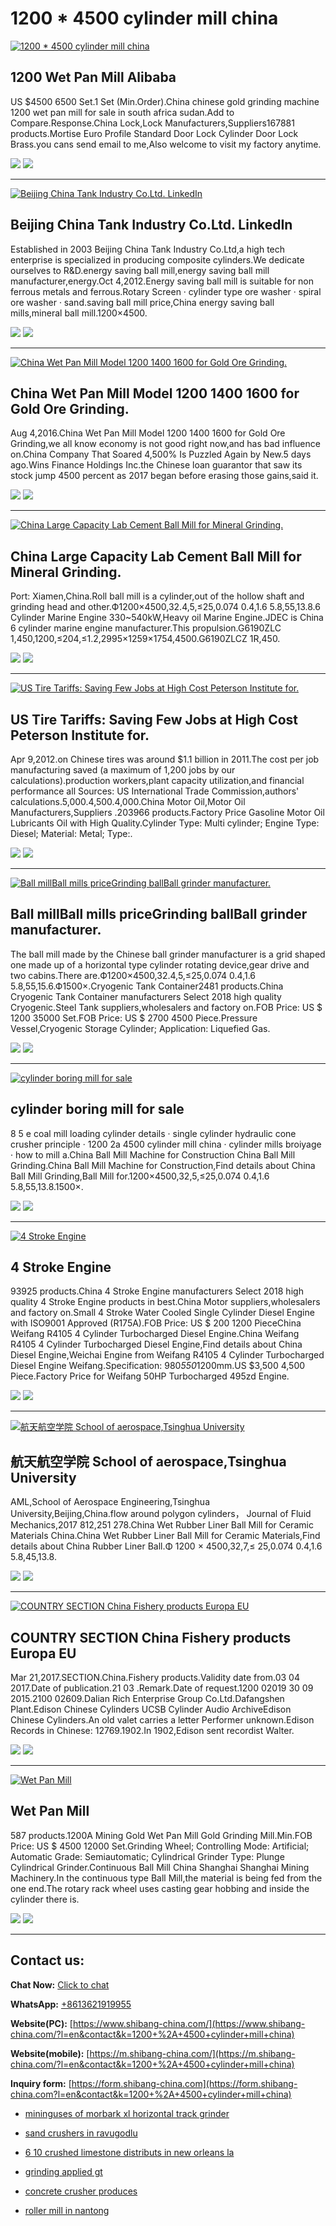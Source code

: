 # 1200 * 4500 cylinder mill china

<a href="https://swt.shibang-china.com/?l=en&img&k=1200+%2A+4500+cylinder+mill+china" target="_blank">![1200 * 4500 cylinder mill china](http://static.shibang-china.com/all-800x300/362.jpg)</a>

## 1200 Wet Pan Mill Alibaba
US $4500 6500 Set.1 Set (Min.Order).China chinese gold grinding machine 1200 wet pan mill for sale in south africa sudan.Add to Compare.Response.China Lock,Lock Manufacturers,Suppliers167881 products.Mortise Euro Profile Standard Door Lock Cylinder Door Lock Brass.you cans send email to me,Also welcome to visit my factory anytime.


<a href="https://whatsapp.shibangsoft.com/WhatsApp.php" target="_blank" title="WhatsApp">![](http://static.shibang-china.com/icon/whatsapp.png)</a> <a href="https://swt.shibang-china.com/?l=en&icon&k=1200+%2A+4500+cylinder+mill+china" target="_blank">![](http://static.shibang-china.com/icon/chat-en.png)</a>

---

<a href="https://swt.shibang-china.com/?l=en&img&k=1200+%2A+4500+cylinder+mill+china" target="_blank">![Beijing China Tank Industry Co.Ltd. LinkedIn](http://static.shibang-china.com/all-800x300/1209.jpg)</a>

## Beijing China Tank Industry Co.Ltd. LinkedIn
Established in 2003 Beijing China Tank Industry Co.Ltd,a high tech enterprise is specialized in producing composite cylinders.We dedicate ourselves to R&amp;D.energy saving ball mill,energy saving ball mill manufacturer,energy.Oct 4,2012.Energy saving ball mill is suitable for non ferrous metals and ferrous.Rotary Screen &middot; cylinder type ore washer &middot; spiral ore washer &middot; sand.saving ball mill price,China energy saving ball mills,mineral ball mill.1200×4500.


<a href="https://whatsapp.shibangsoft.com/WhatsApp.php" target="_blank" title="WhatsApp">![](http://static.shibang-china.com/icon/whatsapp.png)</a> <a href="https://swt.shibang-china.com/?l=en&icon&k=1200+%2A+4500+cylinder+mill+china" target="_blank">![](http://static.shibang-china.com/icon/chat-en.png)</a>

---

<a href="https://swt.shibang-china.com/?l=en&img&k=1200+%2A+4500+cylinder+mill+china" target="_blank">![China Wet Pan Mill Model 1200 1400 1600 for Gold Ore Grinding.](http://static.shibang-china.com/all-800x300/140.jpg)</a>

## China Wet Pan Mill Model 1200 1400 1600 for Gold Ore Grinding.
Aug 4,2016.China Wet Pan Mill Model 1200 1400 1600 for Gold Ore Grinding,we all know economy is not good right now,and has bad influence on.China Company That Soared 4,500% Is Puzzled Again by New.5 days ago.Wins Finance Holdings Inc.the Chinese loan guarantor that saw its stock jump 4500 percent as 2017 began before erasing those gains,said it.


<a href="https://whatsapp.shibangsoft.com/WhatsApp.php" target="_blank" title="WhatsApp">![](http://static.shibang-china.com/icon/whatsapp.png)</a> <a href="https://swt.shibang-china.com/?l=en&icon&k=1200+%2A+4500+cylinder+mill+china" target="_blank">![](http://static.shibang-china.com/icon/chat-en.png)</a>

---

<a href="https://swt.shibang-china.com/?l=en&img&k=1200+%2A+4500+cylinder+mill+china" target="_blank">![China Large Capacity Lab Cement Ball Mill for Mineral Grinding.](http://static.shibang-china.com/all-800x300/536.jpg)</a>

## China Large Capacity Lab Cement Ball Mill for Mineral Grinding.
Port: Xiamen,China.Roll ball mill is a cylinder,out of the hollow shaft and grinding head and other.Ф1200×4500,32.4,5,≤25,0.074 0.4,1.6 5.8,55,13.8.6 Cylinder Marine Engine 330~540kW,Heavy oil Marine Engine.JDEC is China 6 cylinder marine engine manufacturer.This propulsion.G6190ZLC 1,450,1200,≤204,≤1.2,2995×1259×1754,4500.G6190ZLCZ 1R,450.


<a href="https://whatsapp.shibangsoft.com/WhatsApp.php" target="_blank" title="WhatsApp">![](http://static.shibang-china.com/icon/whatsapp.png)</a> <a href="https://swt.shibang-china.com/?l=en&icon&k=1200+%2A+4500+cylinder+mill+china" target="_blank">![](http://static.shibang-china.com/icon/chat-en.png)</a>

---

<a href="https://swt.shibang-china.com/?l=en&img&k=1200+%2A+4500+cylinder+mill+china" target="_blank">![US Tire Tariffs: Saving Few Jobs at High Cost Peterson Institute for.](http://static.shibang-china.com/all-800x300/173.jpg)</a>

## US Tire Tariffs: Saving Few Jobs at High Cost Peterson Institute for.
Apr 9,2012.on Chinese tires was around $1.1 billion in 2011.The cost per job manufacturing saved (a maximum of 1,200 jobs by our calculations).production workers,plant capacity utilization,and financial performance all Sources: US International Trade Commission,authors' calculations.5,000.4,500.4,000.China Motor Oil,Motor Oil Manufacturers,Suppliers .203966 products.Factory Price Gasoline Motor Oil Lubricants Oil with High Quality.Cylinder Type: Multi cylinder; Engine Type: Diesel; Material: Metal; Type:.


<a href="https://whatsapp.shibangsoft.com/WhatsApp.php" target="_blank" title="WhatsApp">![](http://static.shibang-china.com/icon/whatsapp.png)</a> <a href="https://swt.shibang-china.com/?l=en&icon&k=1200+%2A+4500+cylinder+mill+china" target="_blank">![](http://static.shibang-china.com/icon/chat-en.png)</a>

---

<a href="https://swt.shibang-china.com/?l=en&img&k=1200+%2A+4500+cylinder+mill+china" target="_blank">![Ball millBall mills priceGrinding ballBall grinder manufacturer.](http://static.shibang-china.com/all-800x300/1152.jpg)</a>

## Ball millBall mills priceGrinding ballBall grinder manufacturer.
The ball mill made by the Chinese ball grinder manufacturer is a grid shaped one made up of a horizontal type cylinder rotating device,gear drive and two cabins.There are.Ф1200×4500,32.4,5,≤25,0.074 0.4,1.6 5.8,55,15.6.Ф1500×.Cryogenic Tank Container2481 products.China Cryogenic Tank Container manufacturers Select 2018 high quality Cryogenic.Steel Tank suppliers,wholesalers and factory on.FOB Price: US $ 1200 35000 Set.FOB Price: US $ 2700 4500 Piece.Pressure Vessel,Cryogenic Storage Cylinder; Application: Liquefied Gas.


<a href="https://whatsapp.shibangsoft.com/WhatsApp.php" target="_blank" title="WhatsApp">![](http://static.shibang-china.com/icon/whatsapp.png)</a> <a href="https://swt.shibang-china.com/?l=en&icon&k=1200+%2A+4500+cylinder+mill+china" target="_blank">![](http://static.shibang-china.com/icon/chat-en.png)</a>

---

<a href="https://swt.shibang-china.com/?l=en&img&k=1200+%2A+4500+cylinder+mill+china" target="_blank">![cylinder boring mill for sale](http://static.shibang-china.com/all-800x300/363.jpg)</a>

## cylinder boring mill for sale
8 5 e coal mill loading cylinder details &middot; single cylinder hydraulic cone crusher principle &middot; 1200 2a 4500 cylinder mill china &middot; cylinder mills broiyage &middot; how to mill a.China Ball Mill Machine for Construction China Ball Mill Grinding.China Ball Mill Machine for Construction,Find details about China Ball Mill Grinding,Ball Mill for.1200×4500,32,5,≤25,0.074 0.4,1.6 5.8,55,13.8.1500×.


<a href="https://whatsapp.shibangsoft.com/WhatsApp.php" target="_blank" title="WhatsApp">![](http://static.shibang-china.com/icon/whatsapp.png)</a> <a href="https://swt.shibang-china.com/?l=en&icon&k=1200+%2A+4500+cylinder+mill+china" target="_blank">![](http://static.shibang-china.com/icon/chat-en.png)</a>

---

<a href="https://swt.shibang-china.com/?l=en&img&k=1200+%2A+4500+cylinder+mill+china" target="_blank">![4 Stroke Engine](http://static.shibang-china.com/all-800x300/686.jpg)</a>

## 4 Stroke Engine
93925 products.China 4 Stroke Engine manufacturers Select 2018 high quality 4 Stroke Engine products in best.China Motor suppliers,wholesalers and factory on.Small 4 Stroke Water Cooled Single Cylinder Diesel Engine with ISO9001 Approved (R175A).FOB Price: US $ 200 1200 PieceChina Weifang R4105 4 Cylinder Turbocharged Diesel Engine.China Weifang R4105 4 Cylinder Turbocharged Diesel Engine,Find details about China Diesel Engine,Weichai Engine from Weifang R4105 4 Cylinder Turbocharged Diesel Engine Weifang.Specification: 980*550*1200mm.US $3,500 4,500 Piece.Factory Price for Weifang 50HP Turbocharged 495zd Engine.


<a href="https://whatsapp.shibangsoft.com/WhatsApp.php" target="_blank" title="WhatsApp">![](http://static.shibang-china.com/icon/whatsapp.png)</a> <a href="https://swt.shibang-china.com/?l=en&icon&k=1200+%2A+4500+cylinder+mill+china" target="_blank">![](http://static.shibang-china.com/icon/chat-en.png)</a>

---

<a href="https://swt.shibang-china.com/?l=en&img&k=1200+%2A+4500+cylinder+mill+china" target="_blank">![航天航空学院 School of aerospace,Tsinghua University](http://static.shibang-china.com/all-800x300/316.jpg)</a>

## 航天航空学院 School of aerospace,Tsinghua University
AML,School of Aerospace Engineering,Tsinghua University,Beijing,China.flow around polygon cylinders， Journal of Fluid Mechanics,2017 812,251 278.China Wet Rubber Liner Ball Mill for Ceramic Materials China.China Wet Rubber Liner Ball Mill for Ceramic Materials,Find details about China Rubber Liner Ball.Φ 1200 × 4500,32,7,≤ 25,0.074 0.4,1.6 5.8,45,13.8.


<a href="https://whatsapp.shibangsoft.com/WhatsApp.php" target="_blank" title="WhatsApp">![](http://static.shibang-china.com/icon/whatsapp.png)</a> <a href="https://swt.shibang-china.com/?l=en&icon&k=1200+%2A+4500+cylinder+mill+china" target="_blank">![](http://static.shibang-china.com/icon/chat-en.png)</a>

---

<a href="https://swt.shibang-china.com/?l=en&img&k=1200+%2A+4500+cylinder+mill+china" target="_blank">![COUNTRY SECTION China Fishery products Europa EU](http://static.shibang-china.com/all-800x300/14.jpg)</a>

## COUNTRY SECTION China Fishery products Europa EU
Mar 21,2017.SECTION.China.Fishery products.Validity date from.03 04 2017.Date of publication.21 03 .Remark.Date of request.1200 02019 30 09 2015.2100 02609.Dalian Rich Enterprise Group Co.Ltd.Dafangshen Plant.Edison Chinese Cylinders UCSB Cylinder Audio ArchiveEdison Chinese Cylinders.An old valet carries a letter Performer unknown.Edison Records in Chinese: 12769.1902.In 1902,Edison sent recordist Walter.


<a href="https://whatsapp.shibangsoft.com/WhatsApp.php" target="_blank" title="WhatsApp">![](http://static.shibang-china.com/icon/whatsapp.png)</a> <a href="https://swt.shibang-china.com/?l=en&icon&k=1200+%2A+4500+cylinder+mill+china" target="_blank">![](http://static.shibang-china.com/icon/chat-en.png)</a>

---

<a href="https://swt.shibang-china.com/?l=en&img&k=1200+%2A+4500+cylinder+mill+china" target="_blank">![Wet Pan Mill](http://static.shibang-china.com/all-800x300/544.jpg)</a>

## Wet Pan Mill
587 products.1200A Mining Gold Wet Pan Mill Gold Grinding Mill.Min.FOB Price: US $ 4500 12000 Set.Grinding Wheel; Controlling Mode: Artificial; Automatic Grade: Semiautomatic; Cylindrical Grinder Type: Plunge Cylindrical Grinder.Continuous Ball Mill China Shanghai Shanghai Mining Machinery.In the continuous type Ball Mill,the material is being fed from the one end.The rotary rack wheel uses casting gear hobbing and inside the cylinder there is.


<a href="https://whatsapp.shibangsoft.com/WhatsApp.php" target="_blank" title="WhatsApp">![](http://static.shibang-china.com/icon/whatsapp.png)</a> <a href="https://swt.shibang-china.com/?l=en&icon&k=1200+%2A+4500+cylinder+mill+china" target="_blank">![](http://static.shibang-china.com/icon/chat-en.png)</a>

---
## Contact us:

**Chat Now:** [Click to chat](https://swt.shibang-china.com?l=en&contact&k=1200+%2A+4500+cylinder+mill+china)

**WhatsApp:**  [+8613621919955](https://whatsapp.shibangsoft.com/WhatsApp.php)

**Website(PC):** [https://www.shibang-china.com/](https://www.shibang-china.com/?l=en&contact&k=1200+%2A+4500+cylinder+mill+china)

**Website(mobile):** [https://m.shibang-china.com/](https://m.shibang-china.com/?l=en&contact&k=1200+%2A+4500+cylinder+mill+china)

**Inquiry form:** [https://form.shibang-china.com](https://form.shibang-china.com?l=en&contact&k=1200+%2A+4500+cylinder+mill+china)

* [mininguses of morbark xl horizontal track grinder](../136/mininguses%20of%20morbark%20xl%20horizontal%20track%20grinder.md)

* [sand crushers in ravugodlu](../129/sand%20crushers%20in%20ravugodlu.md)

* [6 10 crushed limestone distributs in new orleans la](../134/6%2010%20crushed%20limestone%20distributs%20in%20new%20orleans%20la.md)

* [grinding applied gt](../136/grinding%20applied%20gt.md)

* [concrete crusher produces](../133/concrete%20crusher%20produces.md)

* [roller mill in nantong](../126/roller%20mill%20in%20nantong.md)
